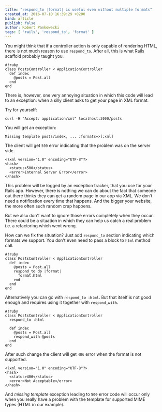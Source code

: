 ```yaml
---
title: "respond_to |format| is useful even without multiple formats"
created_at: 2016-07-10 16:39:29 +0200
kind: article
publish: false
author: Robert Pankowecki
tags: [ 'rails', 'respond_to', 'format' ]
---
```


You might think that if a controller action is only
capable of rendering HTML, there is not much reason
to use `respond_to`. After all, this is what
Rails scaffold probably taught you.

<!-- more -->

```
#!ruby
class PostsController < ApplicationController
  def index
    @posts = Post.all
  end
end
```

There is, however, one very annoying situation in which
this code will lead to an exception: when a silly client
asks to get your page in XML format.

Try for yourself:

```
curl -H "Accept: application/xml" localhost:3000/posts
```

You will get an exception:

```
Missing template posts/index, ... :formats=>[:xml]
```

The client will get `500` error indicating that the
problem was on the server side.

```
<?xml version="1.0" encoding="UTF-8"?>
<hash>
  <status>500</status>
  <error>Internal Server Error</error>
</hash>
```

This problem will be logged by an
exception tracker, that you use for your Rails app.
However, there is nothing we can do about the
fact that someone out there thinks they can get
a random page in our app via XML. We don't need
a notification every time that happens. And the
bigger your website, the more often such random
crap happens.

But we also don't want to ignore those errors completely
when they occur. There could be a situation in
which they can help us catch a real problem i.e.
a refactoring which went wrong.

How can we fix the situation? Just add `respond_to`
section indicating which formats we support.
You don't even need to pass a block to `html`
method call.

```
#!ruby
class PostsController < ApplicationController
  def index
    @posts = Post.all
    respond_to do |format|
      format.html
    end
  end
end
```

Alternatively you can go with `respond_to :html`.
But that itself is not good enough and requires
using it together with `respond_with`.

```
#!ruby
class PostsController < ApplicationController
  respond_to :html

  def index
    @posts = Post.all
    respond_with @posts
  end
end
```

After such change the client will get `406` error
when the format is not supported.

```
<?xml version="1.0" encoding="UTF-8"?>
<hash>
  <status>406</status>
  <error>Not Acceptable</error>
</hash>
```

And _missing template_ exception leading to `500` error code
will occur only when you really have a problem with the template
for supported MIME types (HTML in our example).
